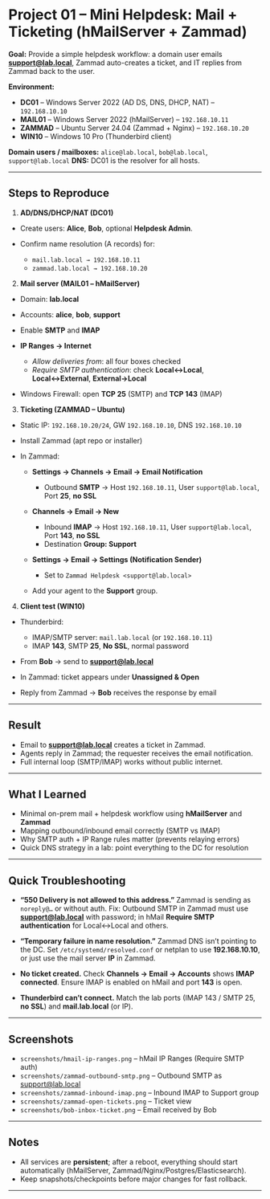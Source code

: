 # Project 01 – Mini Helpdesk: Mail + Ticketing (hMailServer + Zammad)

**Goal:**
Provide a simple helpdesk workflow: a domain user emails **[support@lab.local](mailto:support@lab.local)**, Zammad auto-creates a ticket, and IT replies from Zammad back to the user.

**Environment:**

* **DC01** – Windows Server 2022 (AD DS, DNS, DHCP, NAT) – `192.168.10.10`
* **MAIL01** – Windows Server 2022 (hMailServer) – `192.168.10.11`
* **ZAMMAD** – Ubuntu Server 24.04 (Zammad + Nginx) – `192.168.10.20`
* **WIN10** – Windows 10 Pro (Thunderbird client)

**Domain users / mailboxes:** `alice@lab.local`, `bob@lab.local`, `support@lab.local`
**DNS:** DC01 is the resolver for all hosts.

---

## Steps to Reproduce

1. **AD/DNS/DHCP/NAT (DC01)**

* Create users: **Alice**, **Bob**, optional **Helpdesk Admin**.
* Confirm name resolution (A records) for:

  * `mail.lab.local → 192.168.10.11`
  * `zammad.lab.local → 192.168.10.20`

2. **Mail server (MAIL01 – hMailServer)**

* Domain: **lab.local**
* Accounts: **alice**, **bob**, **support**
* Enable **SMTP** and **IMAP**
* **IP Ranges → Internet**

  * *Allow deliveries from*: all four boxes checked
  * *Require SMTP authentication*: check **Local↔Local**, **Local↔External**, **External→Local**
* Windows Firewall: open **TCP 25** (SMTP) and **TCP 143** (IMAP)

3. **Ticketing (ZAMMAD – Ubuntu)**

* Static IP: `192.168.10.20/24`, GW `192.168.10.10`, DNS `192.168.10.10`
* Install Zammad (apt repo or installer)
* In Zammad:

  * **Settings → Channels → Email → Email Notification**

    * Outbound **SMTP** → Host `192.168.10.11`, User `support@lab.local`, Port **25**, **no SSL**
  * **Channels → Email → New**

    * Inbound **IMAP** → Host `192.168.10.11`, User `support@lab.local`, Port **143**, **no SSL**
    * Destination **Group: Support**
  * **Settings → Email → Settings (Notification Sender)**

    * Set to `Zammad Helpdesk <support@lab.local>`
  * Add your agent to the **Support** group.

4. **Client test (WIN10)**

* Thunderbird:

  * IMAP/SMTP server: `mail.lab.local` (or `192.168.10.11`)
  * IMAP **143**, SMTP **25**, **No SSL**, normal password
* From **Bob** → send to **[support@lab.local](mailto:support@lab.local)**
* In Zammad: ticket appears under **Unassigned & Open**
* Reply from Zammad → **Bob** receives the response by email

---

## Result

* Email to **[support@lab.local](mailto:support@lab.local)** creates a ticket in Zammad.
* Agents reply in Zammad; the requester receives the email notification.
* Full internal loop (SMTP/IMAP) works without public internet.

---

## What I Learned

* Minimal on-prem mail + helpdesk workflow using **hMailServer** and **Zammad**
* Mapping outbound/inbound email correctly (SMTP vs IMAP)
* Why SMTP auth + IP Range rules matter (prevents relaying errors)
* Quick DNS strategy in a lab: point everything to the DC for resolution

---

## Quick Troubleshooting

* **“550 Delivery is not allowed to this address.”**
  Zammad is sending as `noreply@…` or without auth. Fix: Outbound SMTP in Zammad must use **[support@lab.local](mailto:support@lab.local)** with password; in hMail **Require SMTP authentication** for Local↔Local and others.

* **“Temporary failure in name resolution.”**
  Zammad DNS isn’t pointing to the DC. Set `/etc/systemd/resolved.conf` or netplan to use **192.168.10.10**, or just use the mail server **IP** in Zammad.

* **No ticket created.**
  Check **Channels → Email → Accounts** shows **IMAP connected**. Ensure IMAP is enabled on hMail and port **143** is open.

* **Thunderbird can’t connect.**
  Match the lab ports (IMAP 143 / SMTP 25, **no SSL**) and **mail.lab.local** (or IP).

---

## Screenshots

* `screenshots/hmail-ip-ranges.png` – hMail IP Ranges (Require SMTP auth)
* `screenshots/zammad-outbound-smtp.png` – Outbound SMTP as [support@lab.local](mailto:support@lab.local)
* `screenshots/zammad-inbound-imap.png` – Inbound IMAP to Support group
* `screenshots/zammad-open-tickets.png` – Ticket view
* `screenshots/bob-inbox-ticket.png` – Email received by Bob

---

## Notes

* All services are **persistent**; after a reboot, everything should start automatically (hMailServer, Zammad/Nginx/Postgres/Elasticsearch).
* Keep snapshots/checkpoints before major changes for fast rollback.

---



